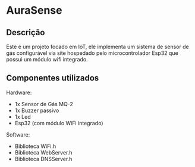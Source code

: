 # AuraSense
## Descrição
Este é um projeto focado em IoT, ele implementa um sistema de sensor de gás configurável via site hospedado pelo microcontrolador Esp32 que possui um módulo wifi integrado.

## Componentes utilizados
Hardware:
  - 1x Sensor de Gás MQ-2
  - 1x Buzzer passivo
  - 1x Led
  - Esp32 (com módulo WiFi integrado)

Software:
  - Biblioteca WiFi.h
  - Biblioteca WebServer.h
  - Biblioteca DNSServer.h
